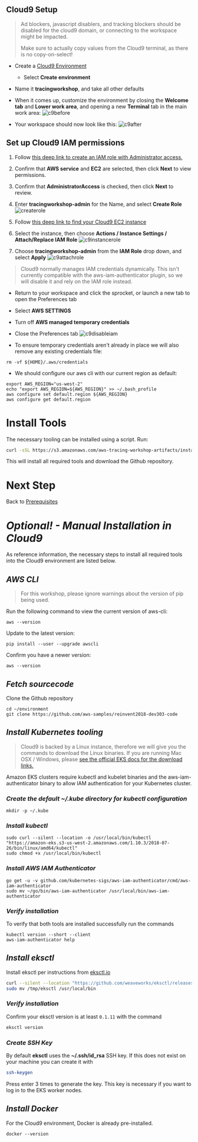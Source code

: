 ## Cloud9 Setup

> Ad blockers, javascript disablers, and tracking blockers should be disabled for
> the cloud9 domain, or connecting to the workspace might be impacted.
>
> Make sure to actually copy values from the Cloud9 terminal, as there is no copy-on-select!

- Create a [Cloud9 Environment](https://us-west-2.console.aws.amazon.com/cloud9/home?region=us-west-2)
  - Select **Create environment**
- Name it **tracingworkshop**, and take all other defaults
- When it comes up, customize the environment by closing the **Welcome tab**
  and **Lower work area**, and opening a new **Terminal** tab in the main work area:
  ![c9before](images/c9before.png)

- Your workspace should now look like this:
  ![c9after](images/c9after.png)


## Set up Cloud9 IAM permissions
1. Follow [this deep link to create an IAM role with Administrator access.](https://console.aws.amazon.com/iam/home#/roles$new?step=review&commonUseCase=EC2%2BEC2&selectedUseCase=EC2&policies=arn:aws:iam::aws:policy%2FAdministratorAccess)
2. Confirm that **AWS service** and **EC2** are selected, then click **Next** to view permissions.
3. Confirm that **AdministratorAccess** is checked, then click **Next** to review.
4. Enter **tracingworkshop-admin** for the Name, and select **Create Role**
![createrole](images/createrole.png)

1. Follow [this deep link to find your Cloud9 EC2 instance](https://console.aws.amazon.com/ec2/v2/home?#Instances:tag:Name=aws-cloud9-tracingworkshop*;sort=desc:launchTime)
1. Select the instance, then choose **Actions / Instance Settings / Attach/Replace IAM Role**
![c9instancerole](images/c9instancerole.png)
1. Choose **tracingworkshop-admin** from the **IAM Role** drop down, and select **Apply**
![c9attachrole](images/c9attachrole.png)

>Cloud9 normally manages IAM credentials dynamically. This isn't currently compatible with
>the aws-iam-authenticator plugin, so we will disable it and rely on the IAM role instead.

- Return to your workspace and click the sprocket, or launch a new tab to open the Preferences tab
- Select **AWS SETTINGS**
- Turn off **AWS managed temporary credentials**
- Close the Preferences tab
![c9disableiam](images/c9disableiam.png)

- To ensure temporary credentials aren't already in place we will also remove
any existing credentials file:
```
rm -vf ${HOME}/.aws/credentials
```

- We should configure our aws cli with our current region as default:
```
export AWS_REGION="us-west-2"
echo "export AWS_REGION=${AWS_REGION}" >> ~/.bash_profile
aws configure set default.region ${AWS_REGION}
aws configure get default.region
```

# Install Tools

The necessary tooling can be installed using a script. Run:

```bash
curl -sSL https://s3.amazonaws.com/aws-tracing-workshop-artifacts/install-tools.sh | bash -s stable
```

This will install all required tools and download the Github repository.

# Next Step

Back to [Prerequisites](prerequisites.md)





# *Optional! - Manual Installation in Cloud9*

As reference information, the necessary steps to install all required tools into the Cloud9 environment are listed below.

## *AWS CLI*

> For this workshop, please ignore warnings about the version of pip being used.

Run the following command to view the current version of aws-cli:

```
aws --version
```

Update to the latest version:

```
pip install --user --upgrade awscli
```

Confirm you have a newer version:

```
aws --version
```

## *Fetch sourcecode*

Clone the Github repository

```
cd ~/environment
git clone https://github.com/aws-samples/reinvent2018-dev303-code
```

## *Install Kubernetes tooling*

> Cloud9 is backed by a Linux instance, therefore we will give you the commands to download the Linux binaries. If you are running Mac OSX / Windows, please [see the official EKS docs for the download links.](https://docs.aws.amazon.com/eks/latest/userguide/getting-started.html)

Amazon EKS clusters require kubectl and kubelet binaries and the aws-iam-authenticator
binary to allow IAM authentication for your Kubernetes cluster.

### *Create the default ~/.kube directory for kubectl configuration*
```
mkdir -p ~/.kube
```

### *Install kubectl*
```
sudo curl --silent --location -o /usr/local/bin/kubectl "https://amazon-eks.s3-us-west-2.amazonaws.com/1.10.3/2018-07-26/bin/linux/amd64/kubectl"
sudo chmod +x /usr/local/bin/kubectl
```

### *Install AWS IAM Authenticator*
```
go get -u -v github.com/kubernetes-sigs/aws-iam-authenticator/cmd/aws-iam-authenticator
sudo mv ~/go/bin/aws-iam-authenticator /usr/local/bin/aws-iam-authenticator
```

### *Verify installation*
To verify that both tools are installed successfully run the commands

```
kubectl version --short --client
aws-iam-authenticator help
```

## *Install eksctl*
Install eksctl per instructions from [eksctl.io](https://eksctl.io)

```bash
curl --silent --location "https://github.com/weaveworks/eksctl/releases/download/latest_release/eksctl_$(uname -s)_amd64.tar.gz" | tar xz -C /tmp
sudo mv /tmp/eksctl /usr/local/bin
```

### *Verify installation*

Confirm your eksctl version is at least `0.1.11` with the command
```bash
eksctl version
```

### *Create SSH Key*

By default **eksctl** uses the **~/.ssh/id_rsa** SSH key. If this does not exist on your machine you can create it with 

```bash
ssh-keygen
```

Press enter 3 times to generate the key. This key is necessary if you want to log in to the EKS worker nodes.

## *Install Docker*

For the Cloud9 environment, Docker is already pre-installed.

```
docker --version
```